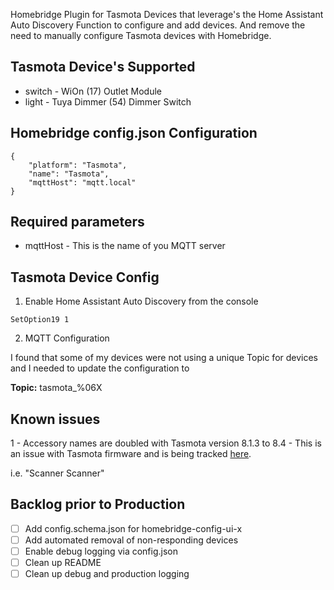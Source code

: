 Homebridge Plugin for Tasmota Devices that leverage's the Home Assistant Auto Discovery Function to configure and add devices.  And remove the need to manually configure Tasmota devices with Homebridge.

## Tasmota Device's Supported

* switch - WiOn (17) Outlet Module
* light - Tuya Dimmer (54) Dimmer Switch

## Homebridge config.json Configuration

```
{
    "platform": "Tasmota",
    "name": "Tasmota",
    "mqttHost": "mqtt.local"
}
```

## Required parameters

* mqttHost - This is the name of you MQTT server

## Tasmota Device Config

1. Enable Home Assistant Auto Discovery from the console

```
SetOption19 1
```

2. MQTT Configuration

I found that some of my devices were not using a unique Topic for devices and I needed to update the configuration to

**Topic:** tasmota_%06X

## Known issues

1 - Accessory names are doubled with Tasmota version 8.1.3 to 8.4 - This is an issue with Tasmota firmware and is being tracked [here](https://github.com/arendst/Tasmota/issues/8995).

i.e. "Scanner Scanner"

## Backlog prior to Production

* [ ] Add config.schema.json for homebridge-config-ui-x
* [ ] Add automated removal of non-responding devices
* [ ] Enable debug logging via config.json
* [ ] Clean up README
* [ ] Clean up debug and production logging
